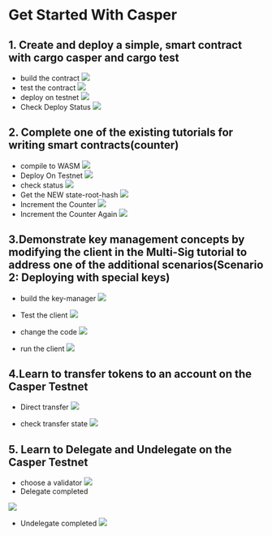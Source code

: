 # Get Started With Casper

## 1. Create and deploy a simple, smart contract with cargo casper and cargo test
* build the contract
![](https://i.imgur.com/nX35OYj.png)
* test the contract
![](https://i.imgur.com/H1n7Xm2.png)
* deploy on testnet
![](https://i.imgur.com/f9z6yqd.png)
* Check Deploy Status
![](https://i.imgur.com/lHVYtAb.png)
## 2. Complete one of the existing tutorials for writing smart contracts(counter)
* compile to WASM
![](https://i.imgur.com/nXznOC1.png)
* Deploy On Testnet
![](https://i.imgur.com/hCibvV7.png)
* check status
![](https://i.imgur.com/0svaPOD.png)
* Get the NEW state-root-hash
![](https://i.imgur.com/Ii7eE0l.png)
* Increment the Counter
![](https://i.imgur.com/0De40zg.png)
* Increment the Counter Again
![](https://i.imgur.com/QgYPMci.png)
## 3.Demonstrate key management concepts by modifying the client in the Multi-Sig tutorial to address one of the additional scenarios(Scenario 2: Deploying with special keys)


* build the key-manager
![](https://i.imgur.com/hyK0RKu.png)
* Test the client
![](https://i.imgur.com/E0ZQ5l7.png)

* change the code 
![](https://i.imgur.com/MPlQkrQ.png)

* run the client
![](https://i.imgur.com/jiAsCOS.png)

## 4.Learn to transfer tokens to an account on the Casper Testnet
* Direct transfer
![](https://i.imgur.com/hD69joB.png)

* check transfer state
![](https://i.imgur.com/jNbqxGw.png)



## 5. Learn to Delegate and Undelegate on the Casper Testnet

* choose a validator
![](https://i.imgur.com/s7HTa9p.png)
* Delegate completed

![](https://i.imgur.com/t1wJDbr.png)
* Undelegate completed
![](https://i.imgur.com/quL5Cl9.png)

